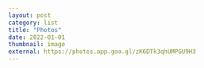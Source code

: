 ```yaml
---
layout: post
category: list
title: "Photos"
date: 2022-01-01
thumbnail: image
external: https://photos.app.goo.gl/zK6DTk3qhUMPGU9H3
---
```

